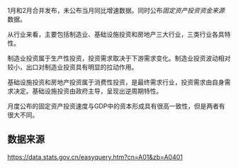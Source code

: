 1月和2月合并发布，未公布当月同比增速数据。同时公布*固定资产投资资金来源*数据。

从行业来看，主要包括制造业、基础设施投资和房地产三大行业，三类行业各具特性。

制造业投资属于生产性投资，投资需求取决于下游需求变化。制造业投资波动相对较小，出口对制造业投资具有明显的拉动作用。

基础设施投资和房地产投资属于消费性投资，是最终需求行业，投资需求由自身需求决定。基础设施投资由政府主导，呈现出逆周期特性。

月度公布的固定资产投资速度与GDP中的资本形成具有很高一致性，但是两者有很大不同。

## 数据来源
https://data.stats.gov.cn/easyquery.htm?cn=A01&zb=A0401

